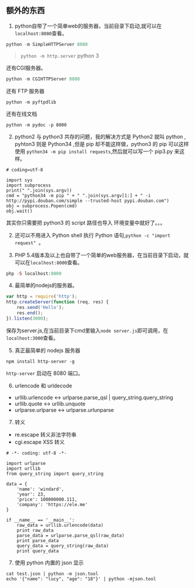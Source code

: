 ## 额外的东西

1. python自带了一个简单web的服务器，当前目录下启动,就可以在`localhost:8080`查看。

```python
python -m SimpleHTTPServer 8080
```

> `python -m http.server` python 3

还有CGI服务器。

```python
python -m CGIHTTPServer 8080
```

还有 FTP 服务器

```
python -m pyftpdlib
```

还有在线文档

```
python -m pydoc -p 8000
```

2. python2 与 python3 共存的问题，我的解决方式是 Python2 就叫 python , pyhton3 则是 Python34 ,但是 pip 却不能这样做，python3 的 pip 可以这样使用 `python34 -m pip install requests`,然后就可以写一个 pip3.py 来这样。

```
# coding=utf-8

import sys
import subprocess
print(" ".join(sys.argv))
cmd = "python34 -m pip " + " ".join(sys.argv[1:] + " -i http://pypi.douban.com/simple --trusted-host pypi.douban.com")
obj = subprocess.Popen(cmd)
obj.wait()
```

其实你只需要把 python3 的 script 路径也导入 环境变量中就好了。。。

2. 还可以不用进入 Python shell 执行 Python 语句,`python -c "import request" `。

3. PHP 5.4版本及以上也自带了一个简单的web服务器，在当前目录下启动，就可以在`localhost:8000`查看。

```php
php -S localhost:8000
```

4. 最简单的nodejs的服务器。

```javascript
var http = require('http');
http.createServer(function (req, res) {
    res.send('Hello');
    res.end();
}).listen(3000);

```

保存为server.js,在当前目录下cmd里输入`node server.js`即可调用，在`localhost:3000`查看。

5. 真正最简单的 nodejs 服务器

```
npm install http-server -g
```

`http-server` 启动在 8080 端口。

6. urlencode 和 urldecode

- urllib.urlencode <-> urlparse.parse_qsl | query_string.query_string
- urllib.quote <-> urllib.unquote
- urlparse.urlparse <-> urlparse.urlunparse

7. 转义

- re.escape 转义非法字符串
- cgi.escape XSS 转义

```
# -*- coding: utf-8 -*-

import urlparse
import urllib
from query_string import query_string

data = {
    'name': 'windard',
    'year': 23,
    'price': 100000000.111,
    'company': 'https://ele.me'
}

if __name__ == '__main__':
    raw_data = urllib.urlencode(data)
    print raw_data
    parse_data = urlparse.parse_qsl(raw_data)
    print parse_data
    query_data = query_string(raw_data)
    print query_data

```

7. 使用 python 内置的 json 显示

```
cat test.json | python -m json.tool
echo '{"name": "lucy", "age": "18"}' | python -mjson.tool
```